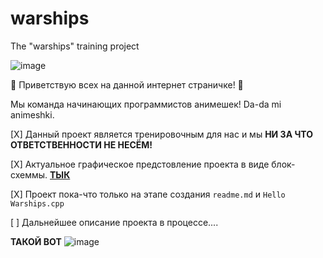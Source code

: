 # warships
The "warships" training project

![image](https://ip1.anime-pictures.net/direct-images/11a/11a49440d3539ddb29e51fa5c8f342e5.jpeg?if=ANIME-PICTURES.NET_-_649958-7008x3938-azur+lane-atago+%28azur+lane%29-j+yak47-single-long+hair-looking+at+viewer.jpeg)

:new_moon_with_face:
Приветствую всех на данной интернет страничке!
:new_moon_with_face:

Мы команда начинающих программистов анимешек!
Da-da mi animeshki.  

[X] Данный проект является тренировочным для нас и мы __НИ ЗА ЧТО ОТВЕТСТВЕННОСТИ НЕ НЕСЁМ!__

[X] Актуальное графическое предстовление проекта в виде блок-схеммы. [__ТЫК__](https://i.yapx.ru/VXC82.png)

[X] Проект пока-что только на этапе создания ```readme.md``` и ```Hello Warships.cpp```

[ ] Дальнейшее описание проекта в процессе....

__ТАКОЙ ВОТ__
![image](https://i.yapx.ru/VXC0o.png)
